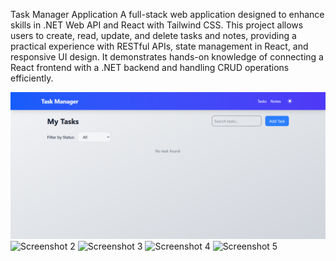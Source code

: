 Task Manager Application
A full-stack web application designed to enhance skills in .NET Web API and React with Tailwind CSS. This project allows users to create, read, update, and delete tasks and notes, providing a practical experience with RESTful APIs, state management in React, and responsive UI design. It demonstrates hands-on knowledge of connecting a React frontend with a .NET backend and handling CRUD operations efficiently.

<img src="public/Task-Manager-09-28-2025_09_40_AM.png" alt="Screenshot 1" />
<img src="public/Task-Manager-09-28-2025_09_40_AM (1)" alt="Screenshot 2" />
<img src="public/Task-Manager-09-28-2025_09_43_AM" alt="Screenshot 3" />
<img src="public/Task-Manager-09-28-2025_09_43_AM (1)" alt="Screenshot 4" />
<img src="public/Task-Manager-09-28-2025_09_44_AM" alt="Screenshot 5" />


